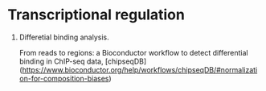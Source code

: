 # Transcriptional regulation


1. Differetial binding analysis.

	From reads to regions: a Bioconductor workflow to detect differential binding in ChIP-seq data, [chipseqDB]	(https://www.bioconductor.org/help/workflows/chipseqDB/#normalization-for-composition-biases)
